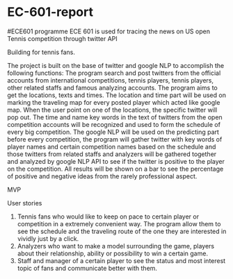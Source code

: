 # EC-601-report
#ECE601
programme ECE 601 is used for tracing the news on US open Tennis competition through twitter API

Building for tennis fans.

The project is built on the base of twitter and google NLP to accomplish the following functions:
The program search and post twitters from the official accounts from international competitions, tennis players, tennis players, other related staffs and famous analyzing accounts. The program aims to get the locations, texts and times.
The location and time part will be used on marking the traveling map for every posted player which acted like google map. When the user point on one of the locations, the specific twitter will pop out. 
The time and name key words in the text of twitters from the open competition accounts will be recognized and used to form the schedule of every big competition. 
The google NLP will be used on the predicting part before every competition, the program will gather twitter with key words of player names and certain competition names based on the schedule and those twitters from related staffs and analyzers will be gathered together and analyzed by google NLP API to see if the twitter is positive to the player on the competition. All results will be shown on a bar to see the percentage of positive and negative ideas from the rarely professional aspect.

MVP



User stories

1.	Tennis fans who would like to keep on pace to certain player or competition in a extremely convenient way. The program allow them to see the schedule and the traveling route of the one they are interested in vividly just by a click.
2.	Analyzers who want to make a model surrounding the game, players about their relationship, ability or possibility to win a certain game.
3.	Staff and manager of a certain player to see the status and most interest topic of fans and communicate better with them.
